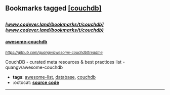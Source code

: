 ## Bookmarks tagged [[couchdb]](https://www.codever.land/search?q=[couchdb])

_<sup><sup>[www.codever.land/bookmarks/t/couchdb](www.codever.land/bookmarks/t/couchdb)</sup></sup>_
---
#### [awesome-couchdb](https://github.com/quangv/awesome-couchdb#readme)
_<sup>https://github.com/quangv/awesome-couchdb#readme</sup>_

CouchDB - curated meta resources & best practices list - quangv/awesome-couchdb
* **tags**: [awesome-list](../tagged/awesome-list.md), [database](../tagged/database.md), [couchdb](../tagged/couchdb.md)
* :octocat: **[source code](https://github.com/quangv/awesome-couchdb#readme)**
---
